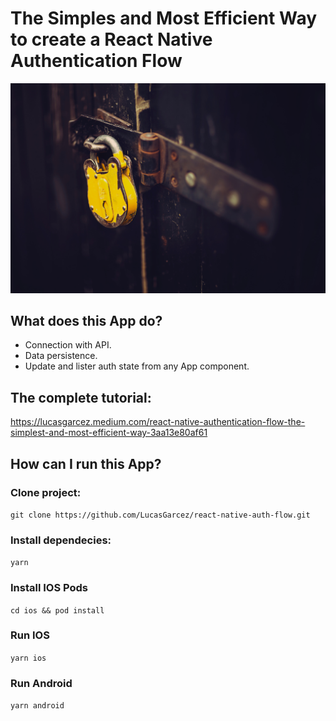 # The Simples and Most Efficient Way to create a React Native Authentication Flow

![Article Cover - Photo by Chris Panas on Unsplash ](/images/article-cover.jpg)

## What does this App do?

- Connection with API.
- Data persistence.
- Update and lister auth state from any App component.

## The complete tutorial:

https://lucasgarcez.medium.com/react-native-authentication-flow-the-simplest-and-most-efficient-way-3aa13e80af61

## How can I run this App?

### Clone project:

`git clone https://github.com/LucasGarcez/react-native-auth-flow.git`

### Install dependecies:

`yarn`

### Install IOS Pods

`cd ios && pod install`

### Run IOS

`yarn ios`

### Run Android

`yarn android`
